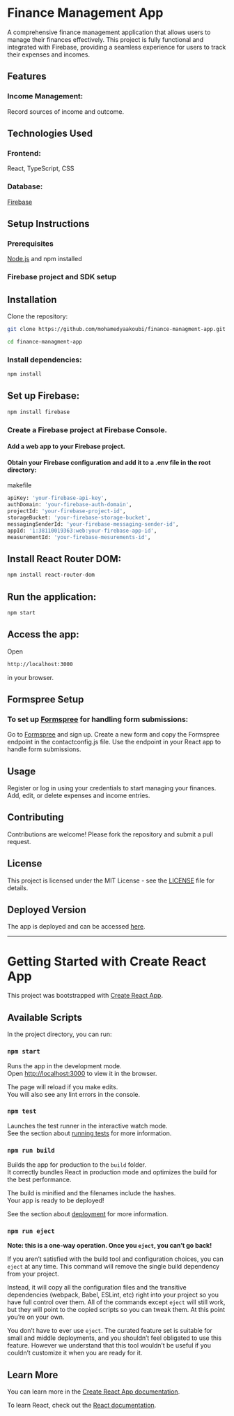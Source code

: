 # Finance Management App
A comprehensive finance management application that allows users to manage their finances effectively. This project is fully functional and integrated with Firebase, providing a seamless experience for users to track their expenses and incomes.

## Features
### Income Management: 
Record sources of income and outcome.
## Technologies Used
### Frontend:
React, TypeScript, CSS
### Database:
[Firebase](https://firebase.google.com/)
## Setup Instructions
### Prerequisites
[Node.js](https://nodejs.org/) and npm installed
### Firebase project and SDK setup
## Installation
Clone the repository:

```sh
git clone https://github.com/mohamedyaakoubi/finance-managment-app.git
```
```sh
cd finance-managment-app
```
### Install dependencies:

```sh
npm install
```
## Set up Firebase:
```sh
npm install firebase
```

### Create a Firebase project at Firebase Console.
#### Add a web app to your Firebase project.
#### Obtain your Firebase configuration and add it to a .env file in the root directory:
makefile
```sh
apiKey: 'your-firebase-api-key',
authDomain: 'your-firebase-auth-domain',
projectId: 'your-firebase-project-id',
storageBucket: 'your-firebase-storage-bucket',
messagingSenderId: 'your-firebase-messaging-sender-id',
appId: '1:38110019363:web:your-firebase-app-id',
measurementId: 'your-firebase-mesurements-id',
```
## Install React Router DOM:
```sh
npm install react-router-dom
```
## Run the application:
```sh
npm start
```
## Access the app:
Open

```sh
http://localhost:3000
```
in your browser.

## Formspree Setup
### To set up [Formspree](https://formspree.io/) for handling form submissions:

Go to [Formspree](https://formspree.io/) and sign up.
Create a new form and copy the Formspree endpoint in the contactconfig.js file.
Use the endpoint in your React app to handle form submissions.

## Usage
Register or log in using your credentials to start managing your finances.
Add, edit, or delete expenses and income entries.
## Contributing
Contributions are welcome! Please fork the repository and submit a pull request.

## License
This project is licensed under the MIT License - see the [LICENSE](https://opensource.org/licenses/MIT) file for details.

## Deployed Version
The app is deployed and can be accessed [here](https://mohamedyaakoubi.github.io/finance-managment-app/).

____________________________________________________________________________________________________________________________________________________________________________________________________________________

# Getting Started with Create React App

This project was bootstrapped with [Create React App](https://github.com/facebook/create-react-app).

## Available Scripts

In the project directory, you can run:

### `npm start`

Runs the app in the development mode.\
Open [http://localhost:3000](http://localhost:3000) to view it in the browser.

The page will reload if you make edits.\
You will also see any lint errors in the console.

### `npm test`

Launches the test runner in the interactive watch mode.\
See the section about [running tests](https://facebook.github.io/create-react-app/docs/running-tests) for more information.

### `npm run build`

Builds the app for production to the `build` folder.\
It correctly bundles React in production mode and optimizes the build for the best performance.

The build is minified and the filenames include the hashes.\
Your app is ready to be deployed!

See the section about [deployment](https://facebook.github.io/create-react-app/docs/deployment) for more information.

### `npm run eject`

**Note: this is a one-way operation. Once you `eject`, you can’t go back!**

If you aren’t satisfied with the build tool and configuration choices, you can `eject` at any time. This command will remove the single build dependency from your project.

Instead, it will copy all the configuration files and the transitive dependencies (webpack, Babel, ESLint, etc) right into your project so you have full control over them. All of the commands except `eject` will still work, but they will point to the copied scripts so you can tweak them. At this point you’re on your own.

You don’t have to ever use `eject`. The curated feature set is suitable for small and middle deployments, and you shouldn’t feel obligated to use this feature. However we understand that this tool wouldn’t be useful if you couldn’t customize it when you are ready for it.

## Learn More

You can learn more in the [Create React App documentation](https://facebook.github.io/create-react-app/docs/getting-started).

To learn React, check out the [React documentation](https://reactjs.org/).
